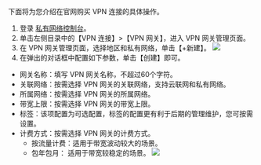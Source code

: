 下面将为您介绍在官网购买 VPN 连接的具体操作。

1. 登录 [私有网络控制台](https://console.cloud.tencent.com/vpc/vpc?rid=1)。
2. 单击左侧目录中的【VPN 连接】>【VPN 网关】，进入 VPN 网关管理页面。
3. 在 VPN 网关管理页面，选择地区和私有网络，单击【+新建】。
   ![](https://main.qcloudimg.com/raw/fd3726cd98a8d6b179af6f3c8a1e1353.png)
4. 在弹出的对话框中配置如下参数，单击【创建】即可。
 - 网关名称：填写 VPN 网关名称，不超过60个字符。
 - 关联网络：按需选择 VPN 网关的关联网络，支持云联网和私有网络。
 - 所属网络：按需选择 VPN 网关的所属网络。
 - 带宽上限：按需选择 VPN 网关的带宽上限。
 - 标签：该项配置为可选配置，标签的配置更有利于后期的管理维护，您可按需设置。
 - 计费方式：按需选择 VPN 网关的计费方式。
	+ 按流量计费：适用于带宽波动较大的场景。
	+ 包年包月： 适用于带宽较稳定的场景。
![](https://main.qcloudimg.com/raw/900eb8f2a0d621002921ded4b24f2a6a.png)
